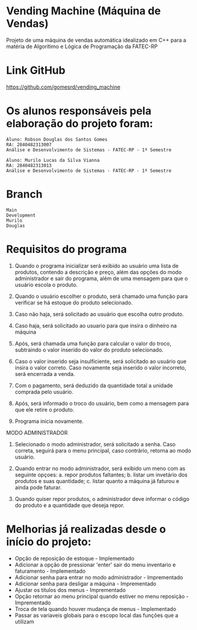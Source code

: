 # Vending Machine (Máquina de Vendas)

Projeto de uma máquina de vendas automática idealizado em C++ para a matéria de Algorítimo e Lógica de Programação da FATEC-RP

# Link GitHub
https://github.com/gomesrd/vending_machine

# Os alunos responsáveis pela elaboração do projeto foram:

    Aluno: Robson Douglas dos Santos Gomes
    RA: 2840482313007
    Análise e Desenvolvimento de Sistemas - FATEC-RP - 1º Semestre

    Aluno: Murilo Lucas da Silva Vianna
    RA: 2840482313013
    Análise e Desenvolvimento de Sistemas - FATEC-RP - 1º Semestre

# Branch

    Main
    Development
    Murilo
    Douglas

# Requisitos do programa

1. Quando o programa inicializar será exibido ao usuário uma lista de produtos, contendo a descrição e preço, além das opções do modo administrador e sair do programa, além de uma mensagem para que o usuário escola o produto.

2. Quando o usuário escolher o produto, será chamado uma função para verificar se há estoque do produto selecionado.

3. Caso não haja, será solicitado ao usuário que escolha outro produto.

4. Caso haja, será solicitado ao usuario para que insira o dinheiro na máquina

5. Após, será chamada uma função para calcular o valor do troco, subtraindo o valor inserido do valor do produto selecionado.

6. Caso o valor inserido seja insulficiente, será solicitado ao usuário que insira o valor correto. Caso novamente seja inserido o valor incorreto, será encerrada a venda.

7. Com o pagamento, será deduzido da quantidade total a unidade comprada pelo usuário.

8. Após, será informado o troco do usuário, bem como a mensagem para que ele retire o produto.

9. Programa inicia novamente.

MODO ADMINISTRADOR

1. Selecionado o modo administrador, será solicitado a senha. Caso correta, seguirá para o menu principal, caso contrário, retorna ao modo usuário.

2. Quando entrar no modo administrador, será exibido um meno com as seguinte opçoes: 
    a. repor produtos faltantes; 
    b. listar um invetário dos produtos e suas quantidade; 
    c. listar quanto a máquina já faturou e ainda pode faturar.


3. Quando quiser repor produtos, o administrador deve informar o código do produto e a quantidade que deseja repor.


# Melhorias já realizadas desde o início do projeto:

* Opção de reposição de estoque - Implementado
* Adicionar a opção de pressionar 'enter' sair do menu inventario e faturamento - Implementado
* Adicionar senha para entrar no modo administrador - Imprementado
* Adicionar senha para desligar a máquina - Imprementado
* Ajustar os titulos dos menus - Imprementado
* Opção retornar ao menu principal quando estiver no menu reposição - Imprementado
* Troca de tela quando houver mudança de menus - Implementado
* Passar as variaveis globais para o escopo local das funções que a utilizam

